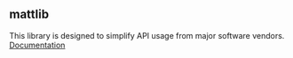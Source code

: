 ## mattlib
This library is designed to simplify API usage from major software vendors.
[Documentation](https://4matttecnologia.github.io/mattlib/)
